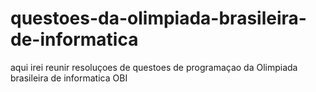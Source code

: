 # questoes-da-olimpiada-brasileira-de-informatica
aqui irei reunir resoluçoes de questoes de programaçao da Olimpiada brasileira de informatica OBI


